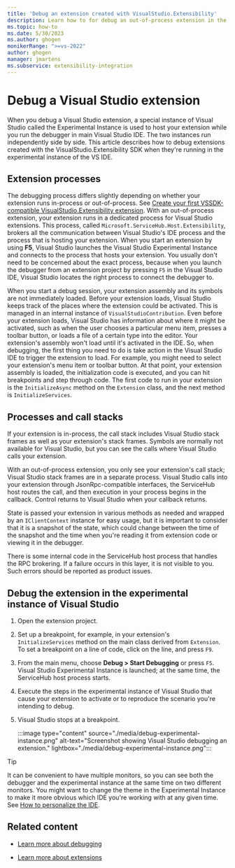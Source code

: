 ```yaml
---
title: 'Debug an extension created with VisualStudio.Extensibility'
description: Learn how to for debug an out-of-process extension in the Visual Studio Experimental instance.
ms.topic: how-to
ms.date: 5/30/2023
ms.author: ghogen
monikerRange: ">=vs-2022"
author: ghogen
manager: jmartens
ms.subservice: extensibility-integration
---
```


# Debug a Visual Studio extension

When you debug a Visual Studio extension, a special instance of Visual Studio called the Experimental Instance is used to host your extension while you run the debugger in main Visual Studio IDE. The two instances run independently side by side. This article describes how to debug extensions created with the VisualStudio.Extensibility SDK when they're running in the experimental instance of the VS IDE.

## Extension processes

The debugging process differs slightly depending on whether your extension runs in-process or out-of-process. See [Create your first VSSDK-compatible VisualStudio.Extensibility extension](in-proc-extensions.md). With an out-of-process extension, your extension runs in a dedicated process for Visual Studio extensions. This process, called `Microsoft.ServiceHub.Host.Extensibility`, brokers all the communication between Visual Studio's IDE process and the process that is hosting your extension. When you start an extension by using **F5**, Visual Studio launches the Visual Studio Experimental Instance and connects to the process that hosts your extension. You usually don't need to be concerned about the exact process, because when you launch the debugger from an extension project by pressing `F5` in the Visual Studio IDE, Visual Studio locates the right process to connect the debugger to.

When you start a debug session, your extension assembly and its symbols are not immediately loaded. Before your extension loads, Visual Studio keeps track of the places where the extension could be activated. This is managed in an internal instance of `VisualStudioContribution`. Even before your extension loads, Visual Studio has information about where it might be activated, such as when the user chooses a particular menu item, presses a toolbar button, or loads a file of a certain type into the editor.  Your extension's assembly won't load until it's activated in the IDE. So, when debugging, the first thing you need to do is take action in the Visual Studio IDE to trigger the extension to load. For example, you might need to select your extension's menu item or toolbar button. At that point, your extension assembly is loaded, the initialization code is executed, and you can hit breakpoints and step through code. The first code to run in your extension is the `InitializeAsync` method on the `Extension` class, and the next method is `InitializeServices`.

## Processes and call stacks

If your extension is in-process, the call stack includes Visual Studio stack frames as well as your extension's stack frames. Symbols are normally not available for Visual Studio, but you can see the calls where Visual Studio calls your extension.

With an out-of-process extension, you only see your extension's call stack; Visual Studio stack frames are in a separate process. Visual Studio calls into your extension through JsonRpc-compatible interfaces, the ServiceHub host routes the call, and then execution in your process begins in the callback. Control returns to Visual Studio when your callback returns.

State is passed your extension in various methods as needed and wrapped by an `IClientContext` instance for easy usage, but it is important to consider that it is a snapshot of the state, which could change between the time of the snapshot and the time when you're reading it from extension code or viewing it in the debugger.

There is some internal code in the ServiceHub host process that handles the RPC brokering. If a failure occurs in this layer, it is not visible to you. Such errors should be reported as product issues.

## Debug the extension in the experimental instance of Visual Studio

1. Open the extension project.
1. Set up a breakpoint, for example, in your extension's `InitializeServices` method on the main class derived from `Extension`. To set a breakpoint on a line of code, click on the line, and press `F9`.
1. From the main menu, choose **Debug > Start Debugging** or press `F5`. Visual Studio Experimental Instance is launched; at the same time, the ServiceHub host process starts.
1. Execute the steps in the experimental instance of Visual Studio that cause your extension to activate or to reproduce the scenario you're intending to debug.
1. Visual Studio stops at a breakpoint.

   :::image type="content" source="./media/debug-experimental-instance.png" alt-text="Screenshot showing Visual Studio debugging an extension." lightbox="./media/debug-experimental-instance.png":::

> [!TIP]
> It can be convenient to have multiple monitors, so you can see both the debugger and the experimental instance at the same time on two different monitors. You might want to change the theme in the Experimental Instance to make it more obvious which IDE you're working with at any given time. See [How to personalize the IDE](/visualstudio/ide/quickstart-personalize-the-ide).

## Related content

- [Learn more about debugging](/visualstudio/debugger/)

- [Learn more about extensions](../visualstudio-extensibility.md)
